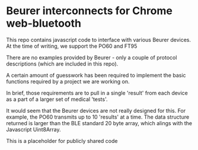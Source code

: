 # Beurer interconnects for Chrome web-bluetooth

This repo contains javascript code to interface with various Beurer devices. At the time of writing, we support the PO60 and FT95

There are no examples provided by Beurer - only a couple of protocol descriptions (which are included in this repo). 

A certain amount of guesswork has been required to implement the basic functions required by a project we are working on. 

In brief, those requirements are to pull in a single 'result' from each device as a part of a larger set of medical 'tests'.

It would seem that the Beurer devices are not really designed for this. For example, the PO60 transmits up to 10 'results' at a time. The data structure returned is larger than the BLE standard 20 byte array, which alings with the Javascript Uint8Array.

This is a placeholder for publicly shared code
